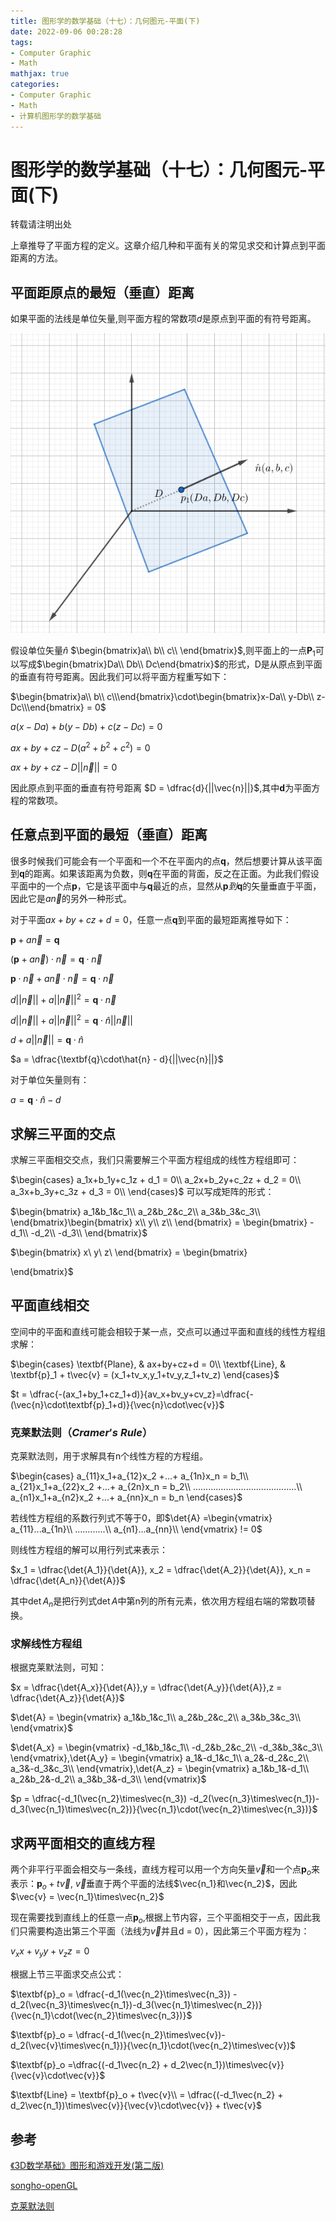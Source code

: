 ```yaml
---
title: 图形学的数学基础（十七）：几何图元-平面(下)
date: 2022-09-06 00:28:28
tags:
- Computer Graphic
- Math
mathjax: true
categories:
- Computer Graphic
- Math
- 计算机图形学的数学基础
---
```


# 图形学的数学基础（十七）：几何图元-平面(下)

转载请注明出处

上章推导了平面方程的定义。这章介绍几种和平面有关的常见求交和计算点到平面距离的方法。

## 平面距原点的最短（垂直）距离
如果平面的法线是单位矢量,则平面方程的常数项$d$是原点到平面的有符号距离。

![原点距平面距离](图形学的数学基础（十六）：几何图元-平面-下/1.jpg)

假设单位矢量$\hat{n}$ $\begin{bmatrix}a\\ b\\ c\\ \end{bmatrix}$,则平面上的一点$\textbf{P}_1$可以写成$\begin{bmatrix}Da\\ Db\\ Dc\end{bmatrix}$的形式，D是从原点到平面的垂直有符号距离。因此我们可以将平面方程重写如下：

$\begin{bmatrix}a\\ b\\ c\\\end{bmatrix}\cdot\begin{bmatrix}x-Da\\ y-Db\\ z-Dc\\\end{bmatrix} = 0$

$a(x-Da) + b(y-Db) + c(z-Dc) = 0$

$ax + by + cz -D(a^2 + b^2 + c^2) = 0$

$ax + by + cz -D||\vec{n}|| = 0$

因此原点到平面的垂直有符号距离 $D = \dfrac{d}{||\vec{n}||}$,其中$\textbf{d}$为平面方程的常数项。

## 任意点到平面的最短（垂直）距离
很多时候我们可能会有一个平面和一个不在平面内的点$\textbf{q}$，然后想要计算从该平面到$\textbf{q}$的距离。如果该距离为负数，则$\textbf{q}$在平面的背面，反之在正面。为此我们假设平面中的一个点$\textbf{p}$，它是该平面中与$\textbf{q}$最近的点，显然从$\textbf{p}到\textbf{q}$的矢量垂直于平面，因此它是$a\vec{n}$的另外一种形式。

对于平面$ax + by + cz+d = 0$，任意一点$\textbf{q}$到平面的最短距离推导如下：

$\textbf{p} + a\vec{n} = \textbf{q}$

$(\textbf{p} + a\vec{n})\cdot\vec{n} = \textbf{q}\cdot\vec{n}$

$\textbf{p}\cdot\vec{n} + a\vec{n}\cdot\vec{n} = \textbf{q}\cdot\vec{n}$

$d||\vec{n}|| + a||\vec{n}||^2 = \textbf{q}\cdot\vec{n}$

$d||\vec{n}|| + a||\vec{n}||^2 = \textbf{q}\cdot\hat{n}||\vec{n}||$

$d + a||\vec{n}|| = \textbf{q}\cdot\hat{n}$

$a = \dfrac{\textbf{q}\cdot\hat{n} - d}{||\vec{n}||}$

对于单位矢量则有：

$a = \textbf{q}\cdot\hat{n} - d$


## 求解三平面的交点
求解三平面相交交点，我们只需要解三个平面方程组成的线性方程组即可：

$\begin{cases}
    a_1x+b_1y+c_1z + d_1 = 0\\ 
    a_2x+b_2y+c_2z + d_2 = 0\\ 
    a_3x+b_3y+c_3z + d_3 = 0\\ 
\end{cases}$
可以写成矩阵的形式：

$\begin{bmatrix}
    a_1&b_1&c_1\\ 
    a_2&b_2&c_2\\ 
    a_3&b_3&c_3\\ 
\end{bmatrix}\begin{bmatrix}
    x\\ y\\ z\\ 
\end{bmatrix} = \begin{bmatrix}
    -d_1\\ 
    -d_2\\ 
    -d_3\\ 
\end{bmatrix}$

$\begin{bmatrix}
    x\\ y\\ z\\ 
\end{bmatrix} = \begin{bmatrix}
    
\end{bmatrix}$


## 平面直线相交
空间中的平面和直线可能会相较于某一点，交点可以通过平面和直线的线性方程组求解：

$\begin{cases}
    \textbf{Plane}, & ax+by+cz+d = 0\\ 
    \textbf{Line}, & \textbf{p}_1 + t\vec{v} = (x_1+tv_x,y_1+tv_y,z_1+tv_z) 
\end{cases}$

$t = \dfrac{-(ax_1+by_1+cz_1+d)}{av_x+bv_y+cv_z}=\dfrac{-(\vec{n}\cdot\textbf{p}_1+d)}{\vec{n}\cdot\vec{v}}$

### 克莱默法则（$Cramer's\;Rule$）

克莱默法则，用于求解具有n个线性方程的方程组。

$\begin{cases}
   a_{11}x_1+a_{12}x_2 +...+ a_{1n}x_n = b_1\\ 
   a_{21}x_1+a_{22}x_2 +...+ a_{2n}x_n = b_2\\ 
   .........................................\\ 
   a_{n1}x_1+a_{n2}x_2 +...+ a_{nn}x_n = b_n
\end{cases}$

若线性方程组的系数行列式不等于0，即$\det{A} =\begin{vmatrix}
    a_{11}...a_{1n}\\ 
    ............\\ 
    a_{n1}...a_{nn}\\ 
\end{vmatrix} != 0$

则线性方程组的解可以用行列式来表示：

$x_1 = \dfrac{\det{A_1}}{\det{A}}, x_2 = \dfrac{\det{A_2}}{\det{A}}, x_n = \dfrac{\det{A_n}}{\det{A}}$

其中$\det{A_n}$是把行列式$\det{A}$中第n列的所有元素，依次用方程组右端的常数项替换。

### 求解线性方程组

根据克莱默法则，可知：

$x = \dfrac{\det{A_x}}{\det{A}},y = \dfrac{\det{A_y}}{\det{A}},z = \dfrac{\det{A_z}}{\det{A}}$


$\det{A} = \begin{vmatrix}
    a_1&b_1&c_1\\ 
    a_2&b_2&c_2\\ 
    a_3&b_3&c_3\\ 
\end{vmatrix}$

$\det{A_x} = \begin{vmatrix}
    -d_1&b_1&c_1\\ 
    -d_2&b_2&c_2\\ 
    -d_3&b_3&c_3\\ 
\end{vmatrix},\det{A_y} = \begin{vmatrix}
    a_1&-d_1&c_1\\ 
    a_2&-d_2&c_2\\ 
    a_3&-d_3&c_3\\ 
\end{vmatrix},\det{A_z} = \begin{vmatrix}
    a_1&b_1&-d_1\\ 
    a_2&b_2&-d_2\\ 
    a_3&b_3&-d_3\\ 
\end{vmatrix}$

$p = \dfrac{-d_1(\vec{n_2}\times\vec{n_3}) -d_2(\vec{n_3}\times\vec{n_1})-d_3(\vec{n_1}\times\vec{n_2})}{\vec{n_1}\cdot(\vec{n_2}\times\vec{n_3})}$

## 求两平面相交的直线方程
两个非平行平面会相交与一条线，直线方程可以用一个方向矢量$\vec{v}$和一个点$\textbf{p}_o$来表示：$\textbf{p}_o + t\vec{v}$,
$\vec{v}$垂直于两个平面的法线$\vec{n_1}和\vec{n_2}$，因此$\vec{v} = \vec{n_1}\times\vec{n_2}$

现在需要找到直线上的任意一点$\textbf{p}_o$,根据上节内容，三个平面相交于一点，因此我们只需要构造出第三个平面（法线为$\vec{v}$并且d = 0），因此第三个平面方程为：

$v_xx+v_yy+v_zz = 0$

根据上节三平面求交点公式：

$\textbf{p}_o = \dfrac{-d_1(\vec{n_2}\times\vec{n_3}) -d_2(\vec{n_3}\times\vec{n_1})-d_3(\vec{n_1}\times\vec{n_2})}{\vec{n_1}\cdot(\vec{n_2}\times\vec{n_3})}$


$\textbf{p}_o = \dfrac{-d_1(\vec{n_2}\times\vec{v})-d_2(\vec{v}\times\vec{n_1})}{\vec{n_1}\cdot(\vec{n_2}\times\vec{v})$


$\textbf{p}_o =\dfrac{(-d_1\vec{n_2} + d_2\vec{n_1})\times\vec{v}}{\vec{v}\cdot\vec{v}}$

$\textbf{Line} = \textbf{p}_o + t\vec{v}\\ 
= \dfrac{(-d_1\vec{n_2} + d_2\vec{n_1})\times\vec{v}}{\vec{v}\cdot\vec{v}} + t\vec{v}$


## 参考
[《3D数学基础》图形和游戏开发(第二版)](https://item.jd.com/12659881.html)

[songho-openGL](http://www.songho.ca/math/plane/plane.html)

[克莱默法则](https://zhuanlan.zhihu.com/p/161429987)